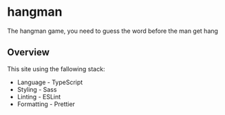 # hangman
The hangman game, you need to guess the word before the man get hang

## Overview

This site using the fallowing stack:

- Language - TypeScript
- Styling - Sass
- Linting - ESLint
- Formatting - Prettier
